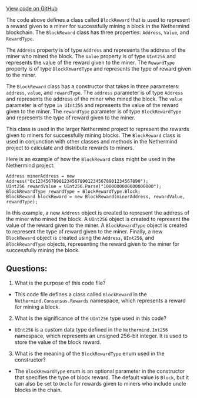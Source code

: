 [View code on GitHub](https://github.com/NethermindEth/nethermind/src/Nethermind/Nethermind.Consensus/Rewards/BlockReward.cs)

The code above defines a class called `BlockReward` that is used to represent a reward given to a miner for successfully mining a block in the Nethermind blockchain. The `BlockReward` class has three properties: `Address`, `Value`, and `RewardType`. 

The `Address` property is of type `Address` and represents the address of the miner who mined the block. The `Value` property is of type `UInt256` and represents the value of the reward given to the miner. The `RewardType` property is of type `BlockRewardType` and represents the type of reward given to the miner. 

The `BlockReward` class has a constructor that takes in three parameters: `address`, `value`, and `rewardType`. The `address` parameter is of type `Address` and represents the address of the miner who mined the block. The `value` parameter is of type `in UInt256` and represents the value of the reward given to the miner. The `rewardType` parameter is of type `BlockRewardType` and represents the type of reward given to the miner. 

This class is used in the larger Nethermind project to represent the rewards given to miners for successfully mining blocks. The `BlockReward` class is used in conjunction with other classes and methods in the Nethermind project to calculate and distribute rewards to miners. 

Here is an example of how the `BlockReward` class might be used in the Nethermind project:

```
Address minerAddress = new Address("0x1234567890123456789012345678901234567890");
UInt256 rewardValue = UInt256.Parse("1000000000000000000");
BlockRewardType rewardType = BlockRewardType.Block;
BlockReward blockReward = new BlockReward(minerAddress, rewardValue, rewardType);
```

In this example, a new `Address` object is created to represent the address of the miner who mined the block. A `UInt256` object is created to represent the value of the reward given to the miner. A `BlockRewardType` object is created to represent the type of reward given to the miner. Finally, a new `BlockReward` object is created using the `Address`, `UInt256`, and `BlockRewardType` objects, representing the reward given to the miner for successfully mining the block.
## Questions: 
 1. What is the purpose of this code file?
- This code file defines a class called `BlockReward` in the `Nethermind.Consensus.Rewards` namespace, which represents a reward for mining a block.

2. What is the significance of the `UInt256` type used in this code?
- `UInt256` is a custom data type defined in the `Nethermind.Int256` namespace, which represents an unsigned 256-bit integer. It is used to store the value of the block reward.

3. What is the meaning of the `BlockRewardType` enum used in the constructor?
- The `BlockRewardType` enum is an optional parameter in the constructor that specifies the type of block reward. The default value is `Block`, but it can also be set to `Uncle` for rewards given to miners who include uncle blocks in the chain.